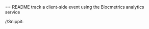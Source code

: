 == README
 track a client-side event using the Blocmetrics analytics service

<script>
  blocmetrics_track("loaded page", "guest", window.location);
</script>

//Snippit:

<script>
var blometics_track = function( what, who, url ){
  var _bm_event = {
    what: what,
    who: who,
    url :url
  }
var _bm_request = new XMLHttpRequest();
_bm_request.open("POST", "http://blocmetrics.com/events.json", true);
_bm_request.setRequestHeader('Content-Type', 'application/json');
_bm_request.onreadystatechange = function() {
  // this function runs when the Ajax request changes state.
  // https://developer.mozilla.org/en-US/docs/Web/API/XMLHttpRequest
};
_bm_request.send(JSON.stringify(_bm_event));
}
</script>
